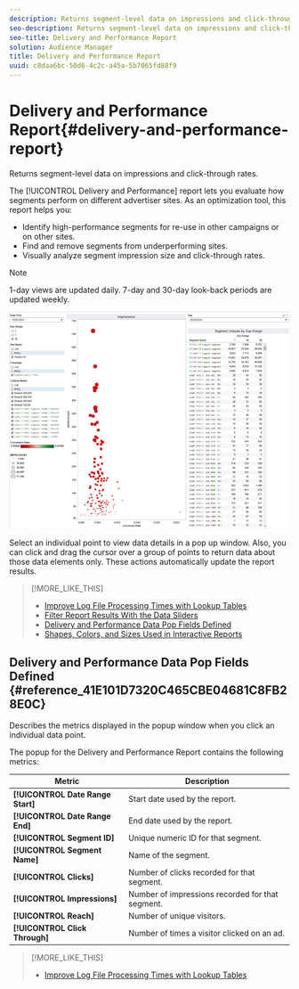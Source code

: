 ```yaml
---
description: Returns segment-level data on impressions and click-through rates.
seo-description: Returns segment-level data on impressions and click-through rates.
seo-title: Delivery and Performance Report
solution: Audience Manager
title: Delivery and Performance Report
uuid: c8daa6bc-50d6-4c2c-a45a-5b7065fd88f9
---
```


# Delivery and Performance Report{#delivery-and-performance-report}

Returns segment-level data on impressions and click-through rates.

<!-- 

c_delivery_reports.xml

 -->

The [!UICONTROL Delivery and Performance] report lets you evaluate how segments perform on different advertiser sites. As an optimization tool, this report helps you:

* Identify high-performance segments for re-use in other campaigns or on other sites. 
* Find and remove segments from underperforming sites. 
* Visually analyze segment impression size and click-through rates.

>[!NOTE]
>
>1-day views are updated daily. 7-day and 30-day look-back periods are updated weekly.

![](assets/deliveryAndPerformanceReportCapture.PNG)

Select an individual point to view data details in a pop up window. Also, you can click and drag the cursor over a group of points to return data about those data elements only. These actions automatically update the report results. 

>[!MORE_LIKE_THIS]
>
>* [Improve Log File Processing Times with Lookup Tables](../../reporting/dynamic-reports/lookup-tables.md#concept_53C119A83E6F49D28451828C54CF4FC1)
>* [Filter Report Results With the Data Sliders](../../reporting/dynamic-reports/data-sliders.md#concept_00E60A0BDB274B07A1DD342EE5554C37)
>* [Delivery and Performance Data Pop Fields Defined](../../reporting/dynamic-reports/delivery-performance-report.md#reference_41E101D7320C465CBE04681C8FB28E0C)
>* [Shapes, Colors, and Sizes Used in Interactive Reports](../../reporting/dynamic-reports/interactive-report-technology.md#reference_25F1411379B34946B5AB8156A0F87626)

## Delivery and Performance Data Pop Fields Defined {#reference_41E101D7320C465CBE04681C8FB28E0C}

Describes the metrics displayed in the popup window when you click an individual data point.

<!-- 

r_delivery_data_pop.xml

 -->

The popup for the Delivery and Performance Report contains the following metrics:

|  Metric  | Description  |
|---|---|
|  **[!UICONTROL Date Range Start]** | Start date used by the report.  |
|  **[!UICONTROL Date Range End]** | End date used by the report.  |
|  **[!UICONTROL Segment ID]** | Unique numeric ID for that segment.  |
|  **[!UICONTROL Segment Name]** | Name of the segment.  |
|  **[!UICONTROL Clicks]** | Number of clicks recorded for that segment.  |
|  **[!UICONTROL Impressions]** | Number of impressions recorded for that segment.  |
|  **[!UICONTROL Reach]** | Number of unique visitors.  |
|  **[!UICONTROL Click Through]** | Number of times a visitor clicked on an ad.  |

>[!MORE_LIKE_THIS]
>
>* [Improve Log File Processing Times with Lookup Tables](../../reporting/dynamic-reports/lookup-tables.md#concept_53C119A83E6F49D28451828C54CF4FC1)

